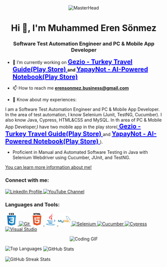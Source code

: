 <div style="text-align: center;">
    <img src="https://kvmpay.com/web/img/mobile-app-development.png" alt="MasterHead" style="width: 900px; height: 550px;" />
</div>
<h1 align="center">Hi 👋, I'm Muhammed Eren Sönmez</h1>
<h3 align="center">Software Test Automation Engineer and PC & Mobile App Developer</h3>

- 🔭 I’m currently working on **<a href="https://play.google.com/store/apps/details?id=com.merensonmez.turkiyegezileckyerler" target="_blank" style="font-size: 20px; color: blue; font-weight: bold;">
    Gezio - Turkey Travel Guide(Play Store)
</a> and <a href="https://play.google.com/store/apps/details?id=com.merensonmez.yapaynot&hl=en" target="_blank" style="font-size: 20px; color: blue; font-weight: bold;">
    YapayNot - AI-Powered Notebook(Play Store)
</a>**

- 📫 How to reach me **erensonmez.business@gmail.com**

- 📄 Know about my experiences: 

I am a Software Test Automation Engineer and PC & Mobile App Developer. In the area of test automation, I know Selenium (Junit, TestNG, Cucumber). I also know Java, Cypress, HTML&CSS and MySQL. In th area of PC & Mobile App Developer,I have two mobile app in the play store(<a href="https://play.google.com/store/apps/details?id=com.merensonmez.turkiyegezileckyerler" target="_blank" style="font-size: 20px; color: blue; font-weight: bold;">
    Gezio - Turkey Travel Guide(Play Store)
</a> and <a href="https://play.google.com/store/apps/details?id=com.merensonmez.yapaynot&hl=en" target="_blank" style="font-size: 20px; color: blue; font-weight: bold;">
    YapayNot - AI-Powered Notebook(Play Store)
</a>).
* Proficient in Manual and Automated Software Testing in Java with Selenium Webdriver using Cucumber, JUnit, and TestNG.

<a href="https://merensonmez.netlify.app">You can learn more information about me!</a>

<h3 align="left">Connect with me:</h3>
<p align="left">
    <a href="https://linkedin.com/in/muhammederensonmez" target="blank">
        <img align="center" src="https://raw.githubusercontent.com/rahuldkjain/github-profile-readme-generator/master/src/images/icons/Social/linked-in-alt.svg" alt="LinkedIn Profile" height="30" width="40" />
    </a>
    <a href="https://www.youtube.com/c/@sonmezbey8771" target="blank">
        <img align="center" src="https://raw.githubusercontent.com/rahuldkjain/github-profile-readme-generator/master/src/images/icons/Social/youtube.svg" alt="YouTube Channel" height="30" width="40" />
    </a>
</p>

<h3 align="left">Languages and Tools:</h3>
<p align="left">
    <a href="https://www.w3schools.com/css/" target="_blank" rel="noreferrer">
        <img src="https://raw.githubusercontent.com/devicons/devicon/master/icons/css3/css3-original-wordmark.svg" alt="CSS3" width="40" height="40"/>
    </a> 
    <a href="https://git-scm.com/" target="_blank" rel="noreferrer">
        <img src="https://www.vectorlogo.zone/logos/git-scm/git-scm-icon.svg" alt="Git" width="40" height="40"/>
    </a> 
    <a href="https://www.w3.org/html/" target="_blank" rel="noreferrer">
        <img src="https://raw.githubusercontent.com/devicons/devicon/master/icons/html5/html5-original-wordmark.svg" alt="HTML5" width="40" height="40"/>
    </a> 
    <a href="https://www.java.com" target="_blank" rel="noreferrer">
        <img src="https://raw.githubusercontent.com/devicons/devicon/master/icons/java/java-original.svg" alt="Java" width="40" height="40"/>
    </a> 
    <a href="https://www.mysql.com/" target="_blank" rel="noreferrer">
        <img src="https://raw.githubusercontent.com/devicons/devicon/master/icons/mysql/mysql-original-wordmark.svg" alt="MySQL" width="40" height="40"/>
    </a> 
    <a href="https://www.selenium.dev" target="_blank" rel="noreferrer">
        <img src="https://raw.githubusercontent.com/detain/svg-logos/780f25886640cef088af994181646db2f6b1a3f8/svg/selenium-logo.svg" alt="Selenium" width="40" height="40"/>
    </a>
    <a href="https://cucumber.io/" target="_blank" rel="noreferrer">
        <img src="https://cdn.icon-icons.com/icons2/2415/PNG/48/cucumber_plain_wordmark_logo_icon_146572.png" alt="Cucumber" width="40" height="40"/>
    </a>
    <a href="https://www.cypress.io/" target="_blank" rel="noreferrer">
        <img src="https://cdn.icon-icons.com/icons2/2107/PNG/48/file_type_cypress_icon_130654.png" alt="Cypress" width="40" height="40"/>
    </a>
    <a href="https://visualstudio.microsoft.com/" target="_blank" rel="noreferrer">
        <img src="https://cdn.iconscout.com/icon/free/png-512/free-visualstudio-11797017-9632816.png?f=webp&w=40" alt="Visual Studio" width="40" height="40"/>
    </a>
</p>

<p align="center">
    <img src="https://media.giphy.com/media/L1R1tvI9svkIWwpVYr/giphy.gif" alt="Coding GIF" width="500" />
</p>

<p><img align="left" src="https://github-readme-stats.vercel.app/api/top-langs/?username=merensonmez&theme=highcontrast&show_icons=true&hide_border=true&layout=compact" alt="Top Languages" /></p>

<p>&nbsp;<img align="center" src="https://github-readme-stats.vercel.app/api?username=merensonmez&theme=highcontrast&show_icons=true&hide_border=true&count_private=true" alt="GitHub Stats" /></p>

<p><img align="center" src="https://github-readme-streak-stats.herokuapp.com/?user=merensonmez&theme=highcontrast&hide_border=true" alt="GitHub Streak Stats" /></p>
